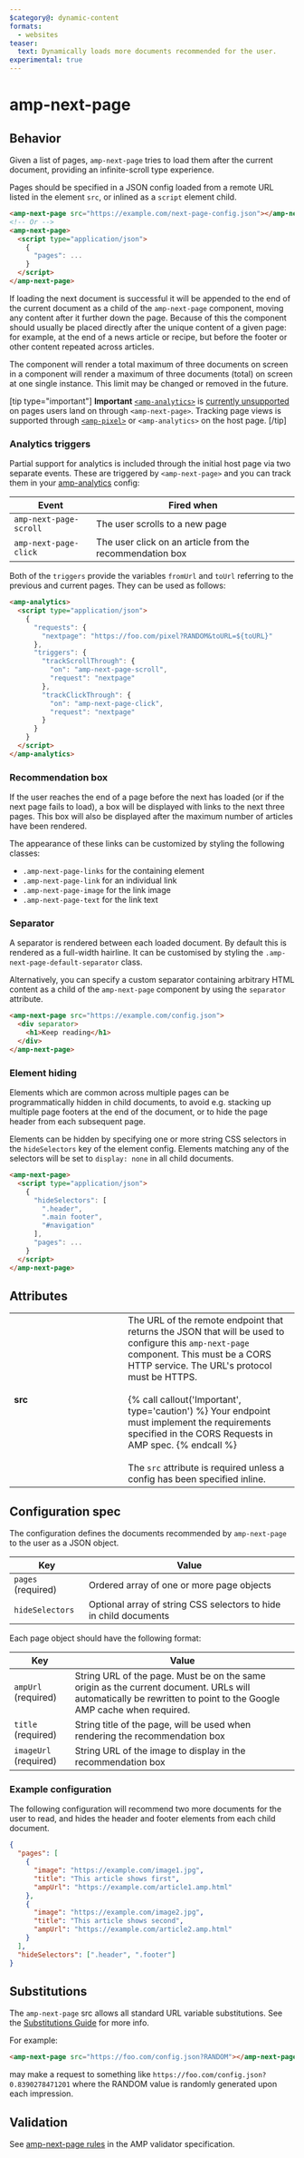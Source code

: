 ```yaml
---
$category@: dynamic-content
formats:
  - websites
teaser:
  text: Dynamically loads more documents recommended for the user.
experimental: true
---
```


<!---
Copyright 2018 The AMP HTML Authors. All Rights Reserved.

Licensed under the Apache License, Version 2.0 (the "License");
you may not use this file except in compliance with the License.
You may obtain a copy of the License at

      http://www.apache.org/licenses/LICENSE-2.0

Unless required by applicable law or agreed to in writing, software
distributed under the License is distributed on an "AS-IS" BASIS,
WITHOUT WARRANTIES OR CONDITIONS OF ANY KIND, either express or implied.
See the License for the specific language governing permissions and
limitations under the License.
-->

# amp-next-page

## Behavior

Given a list of pages, `amp-next-page` tries to load them after the current
document, providing an infinite-scroll type experience.

Pages should be specified in a JSON config loaded from a remote URL listed in
the element `src`, or inlined as a `script` element child.

```html
<amp-next-page src="https://example.com/next-page-config.json"></amp-next-page>
<!-- Or -->
<amp-next-page>
  <script type="application/json">
    {
      "pages": ...
    }
  </script>
</amp-next-page>
```

If loading the next document is successful it will be appended to the end of
the current document as a child of the `amp-next-page` component, moving any
content after it further down the page. Because of this the component should
usually be placed directly after the unique content of a given page: for
example, at the end of a news article or recipe, but before the footer or
other content repeated across articles.

The component will render a total maximum of three documents on screen in a
component will render a maximum of three documents (total) on screen at one single instance. This limit may be changed or removed in the future.

[tip type="important"]
**Important** [`<amp-analytics>`](../amp-analytics/amp-analytics.md) is [currently unsupported](https://github.com/ampproject/amphtml/issues/15807) on pages users land on through `<amp-next-page>`.
Tracking page views is supported through [`<amp-pixel>`](../../builtins/amp-pixel.md) or `<amp-analytics>` on the host page.
[/tip]

### Analytics triggers

Partial support for analytics is included through the initial host page via two separate events. These are triggered by `<amp-next-page>` and you can track them in your [amp-analytics](https://amp.dev/documentation/components/amp-analytics) config:

| Event                  | Fired when                                               |
| ---------------------- | -------------------------------------------------------- |
| `amp-next-page-scroll` | The user scrolls to a new page                           |
| `amp-next-page-click`  | The user click on an article from the recommendation box |

Both of the `triggers` provide the variables `fromUrl` and `toUrl` referring to the previous and current pages. They can be used as follows:

```html
<amp-analytics>
  <script type="application/json">
    {
      "requests": {
        "nextpage": "https://foo.com/pixel?RANDOM&toURL=${toURL}"
      },
      "triggers": {
        "trackScrollThrough": {
          "on": "amp-next-page-scroll",
          "request": "nextpage"
        },
        "trackClickThrough": {
          "on": "amp-next-page-click",
          "request": "nextpage"
        }
      }
    }
  </script>
</amp-analytics>
```

### Recommendation box

If the user reaches the end of a page before the next has loaded (or if the
next page fails to load), a box will be displayed with links to the next three
pages. This box will also be displayed after the maximum number of articles
have been rendered.

The appearance of these links can be customized by styling the following
classes:

- `.amp-next-page-links` for the containing element
- `.amp-next-page-link` for an individual link
- `.amp-next-page-image` for the link image
- `.amp-next-page-text` for the link text

### Separator

A separator is rendered between each loaded document. By default this is
rendered as a full-width hairline. It can be customised by styling the `.amp-next-page-default-separator` class.

Alternatively, you can specify a custom separator containing arbitrary HTML
content as a child of the `amp-next-page` component by using the `separator`
attribute.

```html
<amp-next-page src="https://example.com/config.json">
  <div separator>
    <h1>Keep reading</h1>
  </div>
</amp-next-page>
```

### Element hiding

Elements which are common across multiple pages can be programmatically
hidden in child documents, to avoid e.g. stacking up multiple page footers at
the end of the document, or to hide the page header from each subsequent page.

Elements can be hidden by specifying one or more string CSS selectors in the
`hideSelectors` key of the element config. Elements matching any of the
selectors will be set to `display: none` in all child documents.

```html
<amp-next-page>
  <script type="application/json">
    {
      "hideSelectors": [
        ".header",
        ".main footer",
        "#navigation"
      ],
      "pages": ...
    }
  </script>
</amp-next-page>
```

## Attributes

<table>
  <tr>
    <td width="40%"><strong>src</strong></td>
    <td>The URL of the remote endpoint that returns the JSON that will be used to
configure this <code>amp-next-page</code> component. This must be a CORS HTTP service.
The URL's protocol must be HTTPS.
<br><br>
{% call callout('Important', type='caution') %} Your endpoint must implement
the requirements specified in the CORS Requests in AMP spec. {% endcall %}
<br><br>
The <code>src</code> attribute is required unless a config has been specified inline.</td>
  </tr>
</table>

## Configuration spec

The configuration defines the documents recommended by `amp-next-page` to
the user as a JSON object.

| Key                | Value                                                             |
| ------------------ | ----------------------------------------------------------------- |
| `pages` (required) | Ordered array of one or more page objects                         |
| `hideSelectors`    | Optional array of string CSS selectors to hide in child documents |

Each page object should have the following format:

| Key                   | Value                                                                                                                                                            |
| --------------------- | ---------------------------------------------------------------------------------------------------------------------------------------------------------------- |
| `ampUrl` (required)   | String URL of the page. Must be on the same origin as the current document. URLs will automatically be rewritten to point to the Google AMP cache when required. |
| `title` (required)    | String title of the page, will be used when rendering the recommendation box                                                                                     |
| `imageUrl` (required) | String URL of the image to display in the recommendation box                                                                                                     |

### Example configuration

The following configuration will recommend two more documents for the user to
read, and hides the header and footer elements from each child document.

```json
{
  "pages": [
    {
      "image": "https://example.com/image1.jpg",
      "title": "This article shows first",
      "ampUrl": "https://example.com/article1.amp.html"
    },
    {
      "image": "https://example.com/image2.jpg",
      "title": "This article shows second",
      "ampUrl": "https://example.com/article2.amp.html"
    }
  ],
  "hideSelectors": [".header", ".footer"]
}
```

## Substitutions

The `amp-next-page` src allows all standard URL variable substitutions. See
the [Substitutions Guide](../../spec/amp-var-substitutions.md) for more info.

For example:

```html
<amp-next-page src="https://foo.com/config.json?RANDOM"></amp-next-page>
```

may make a request to something like
`https://foo.com/config.json?0.8390278471201` where the RANDOM value is
randomly generated upon each impression.

## Validation

See
[amp-next-page rules](https://github.com/ampproject/amphtml/blob/master/extensions/amp-next-page/validator-amp-next-page.protoascii)
in the AMP validator specification.
